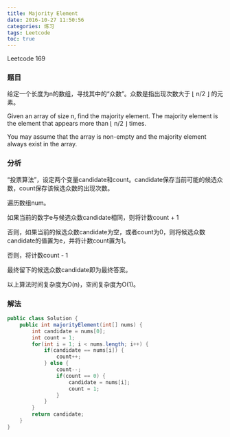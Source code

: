 ```yaml
---
title: Majority Element
date: 2016-10-27 11:50:56
categories: 练习
tags: Leetcode
toc: true
---
```


Leetcode 169

### 题目

给定一个长度为n的数组，寻找其中的“众数”。众数是指出现次数大于 ⌊ n/2 ⌋ 的元素。

Given an array of size n, find the majority element. The majority element is the element that appears more than ⌊ n/2 ⌋ times.

You may assume that the array is non-empty and the majority element always exist in the array.

### 分析

“投票算法”，设定两个变量candidate和count。candidate保存当前可能的候选众数，count保存该候选众数的出现次数。

遍历数组num。

如果当前的数字e与候选众数candidate相同，则将计数count + 1

否则，如果当前的候选众数candidate为空，或者count为0，则将候选众数candidate的值置为e，并将计数count置为1。

否则，将计数count - 1

最终留下的候选众数candidate即为最终答案。

以上算法时间复杂度为O(n)，空间复杂度为O(1)。

### 解法

```java
public class Solution {
    public int majorityElement(int[] nums) {
        int candidate = nums[0];
        int count = 1;
        for(int i = 1; i < nums.length; i++) {
            if(candidate == nums[i]) {
                count++;
            } else {
                count--;
                if(count == 0) {
                    candidate = nums[i];
                    count = 1;
                }
            }
        }
        return candidate;
    }
}
```